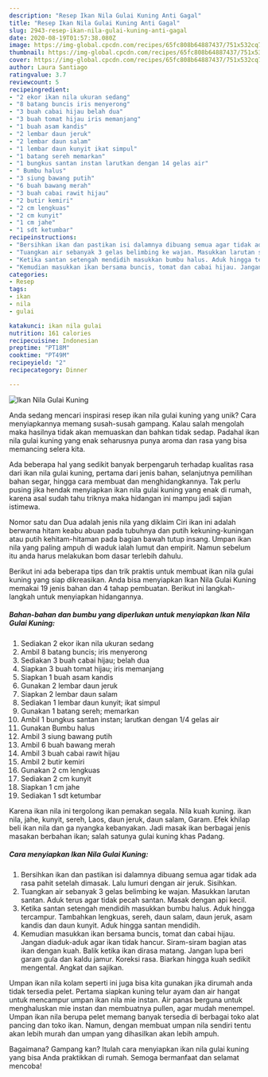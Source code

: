 ```yaml
---
description: "Resep Ikan Nila Gulai Kuning Anti Gagal"
title: "Resep Ikan Nila Gulai Kuning Anti Gagal"
slug: 2943-resep-ikan-nila-gulai-kuning-anti-gagal
date: 2020-08-19T01:57:38.080Z
image: https://img-global.cpcdn.com/recipes/65fc808b64887437/751x532cq70/ikan-nila-gulai-kuning-foto-resep-utama.jpg
thumbnail: https://img-global.cpcdn.com/recipes/65fc808b64887437/751x532cq70/ikan-nila-gulai-kuning-foto-resep-utama.jpg
cover: https://img-global.cpcdn.com/recipes/65fc808b64887437/751x532cq70/ikan-nila-gulai-kuning-foto-resep-utama.jpg
author: Laura Santiago
ratingvalue: 3.7
reviewcount: 5
recipeingredient:
- "2 ekor ikan nila ukuran sedang"
- "8 batang buncis iris menyerong"
- "3 buah cabai hijau belah dua"
- "3 buah tomat hijau iris memanjang"
- "1 buah asam kandis"
- "2 lembar daun jeruk"
- "2 lembar daun salam"
- "1 lembar daun kunyit ikat simpul"
- "1 batang sereh memarkan"
- "1 bungkus santan instan larutkan dengan 14 gelas air"
- " Bumbu halus"
- "3 siung bawang putih"
- "6 buah bawang merah"
- "3 buah cabai rawit hijau"
- "2 butir kemiri"
- "2 cm lengkuas"
- "2 cm kunyit"
- "1 cm jahe"
- "1 sdt ketumbar"
recipeinstructions:
- "Bersihkan ikan dan pastikan isi dalamnya dibuang semua agar tidak ada rasa pahit setelah dimasak. Lalu lumuri dengan air jeruk. Sisihkan."
- "Tuangkan air sebanyak 3 gelas belimbing ke wajan. Masukkan larutan santan. Aduk terus agar tidak pecah santan. Masak dengan api kecil."
- "Ketika santan setengah mendidih masukkan bumbu halus. Aduk hingga tercampur. Tambahkan lengkuas, sereh, daun salam, daun jeruk, asam kandis dan daun kunyit. Aduk hingga santan mendidih."
- "Kemudian masukkan ikan bersama buncis, tomat dan cabai hijau. Jangan diaduk-aduk agar ikan tidak hancur. Siram-siram bagian atas ikan dengan kuah. Balik ketika ikan dirasa matang. Jangan lupa beri garam gula dan kaldu jamur. Koreksi rasa. Biarkan hingga kuah sedikit mengental. Angkat dan sajikan."
categories:
- Resep
tags:
- ikan
- nila
- gulai

katakunci: ikan nila gulai 
nutrition: 161 calories
recipecuisine: Indonesian
preptime: "PT18M"
cooktime: "PT49M"
recipeyield: "2"
recipecategory: Dinner

---
```



![Ikan Nila Gulai Kuning](https://img-global.cpcdn.com/recipes/65fc808b64887437/751x532cq70/ikan-nila-gulai-kuning-foto-resep-utama.jpg)

Anda sedang mencari inspirasi resep ikan nila gulai kuning yang unik? Cara menyiapkannya memang susah-susah gampang. Kalau salah mengolah maka hasilnya tidak akan memuaskan dan bahkan tidak sedap. Padahal ikan nila gulai kuning yang enak seharusnya punya aroma dan rasa yang bisa memancing selera kita.

Ada beberapa hal yang sedikit banyak berpengaruh terhadap kualitas rasa dari ikan nila gulai kuning, pertama dari jenis bahan, selanjutnya pemilihan bahan segar, hingga cara membuat dan menghidangkannya. Tak perlu pusing jika hendak menyiapkan ikan nila gulai kuning yang enak di rumah, karena asal sudah tahu triknya maka hidangan ini mampu jadi sajian istimewa.

Nomor satu dan Dua adalah jenis nila yang diklaim Ciri ikan ini adalah berwarna hitam keabu abuan pada tubuhnya dan putih kekuning-kuningan atau putih kehitam-hitaman pada bagian bawah tutup insang. Umpan ikan nila yang paling ampuh di waduk ialah lumut dan empirit. Namun sebelum itu anda harus melakukan bom dasar terlebih dahulu.


Berikut ini ada beberapa tips dan trik praktis untuk membuat ikan nila gulai kuning yang siap dikreasikan. Anda bisa menyiapkan Ikan Nila Gulai Kuning memakai 19 jenis bahan dan 4 tahap pembuatan. Berikut ini langkah-langkah untuk menyiapkan hidangannya.

<!--inarticleads1-->

##### Bahan-bahan dan bumbu yang diperlukan untuk menyiapkan Ikan Nila Gulai Kuning:

1. Sediakan 2 ekor ikan nila ukuran sedang
1. Ambil 8 batang buncis; iris menyerong
1. Sediakan 3 buah cabai hijau; belah dua
1. Siapkan 3 buah tomat hijau; iris memanjang
1. Siapkan 1 buah asam kandis
1. Gunakan 2 lembar daun jeruk
1. Siapkan 2 lembar daun salam
1. Sediakan 1 lembar daun kunyit; ikat simpul
1. Gunakan 1 batang sereh; memarkan
1. Ambil 1 bungkus santan instan; larutkan dengan 1/4 gelas air
1. Gunakan  Bumbu halus
1. Ambil 3 siung bawang putih
1. Ambil 6 buah bawang merah
1. Ambil 3 buah cabai rawit hijau
1. Ambil 2 butir kemiri
1. Gunakan 2 cm lengkuas
1. Sediakan 2 cm kunyit
1. Siapkan 1 cm jahe
1. Sediakan 1 sdt ketumbar


Karena ikan nila ini tergolong ikan pemakan segala. Nila kuah kuning. ikan nila, jahe, kunyit, sereh, Laos, daun jeruk, daun salam, Garam. Efek khilap beli ikan nila dan ga nyangka kebanyakan. Jadi masak ikan berbagai jenis masakan berbahan ikan; salah satunya gulai kuning khas Padang. 

<!--inarticleads2-->

##### Cara menyiapkan Ikan Nila Gulai Kuning:

1. Bersihkan ikan dan pastikan isi dalamnya dibuang semua agar tidak ada rasa pahit setelah dimasak. Lalu lumuri dengan air jeruk. Sisihkan.
1. Tuangkan air sebanyak 3 gelas belimbing ke wajan. Masukkan larutan santan. Aduk terus agar tidak pecah santan. Masak dengan api kecil.
1. Ketika santan setengah mendidih masukkan bumbu halus. Aduk hingga tercampur. Tambahkan lengkuas, sereh, daun salam, daun jeruk, asam kandis dan daun kunyit. Aduk hingga santan mendidih.
1. Kemudian masukkan ikan bersama buncis, tomat dan cabai hijau. Jangan diaduk-aduk agar ikan tidak hancur. Siram-siram bagian atas ikan dengan kuah. Balik ketika ikan dirasa matang. Jangan lupa beri garam gula dan kaldu jamur. Koreksi rasa. Biarkan hingga kuah sedikit mengental. Angkat dan sajikan.


Umpan ikan nila kolam seperti ini juga bisa kita gunakan jika dirumah anda tidak tersedia pelet. Pertama siapkan kuning telur ayam dan air hangat untuk mencampur umpan ikan nila mie instan. Air panas berguna untuk menghaluskan mie instan dan membuatnya pullen, agar mudah menempel. Umpan ikan nila berupa pelet memang banyak tersedia di berbagai toko alat pancing dan toko ikan. Namun, dengan membuat umpan nila sendiri tentu akan lebih murah dan umpan yang dihasilkan akan lebih ampuh. 

Bagaimana? Gampang kan? Itulah cara menyiapkan ikan nila gulai kuning yang bisa Anda praktikkan di rumah. Semoga bermanfaat dan selamat mencoba!
